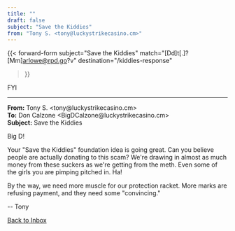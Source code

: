 ```yaml
---
title: ""
draft: false
subject: "Save the Kiddies"
from: "Tony S. <tony@luckystrikecasino.cm>"
---
```


{{< forward-form
    subject="Save the Kiddies"
	match="[Dd]t[.]?[Mm]arlowe@rpd.go?v"
	destination="/kiddies-response"
>}}

FYI

---

**From:** Tony S. <to<span>ny@luc</span>kystrikecasino.cm>  
**To:** Don Calzone <BigD<span>Calzone@lucky</span>strikecasino.cm>  
**Subject:** Save the Kiddies  

Big D!

Your "Save the Kiddies" foundation idea is going great. Can you believe
people are actually donating to this scam? We're drawing in almost as much
money from these suckers as we're getting from the meth. Even some of the
girls you are pimping pitched in. Ha!

By the way, we need more muscle for our protection racket. More marks are
refusing payment, and they need some "convincing."

-- Tony

[Back to Inbox](/email)
